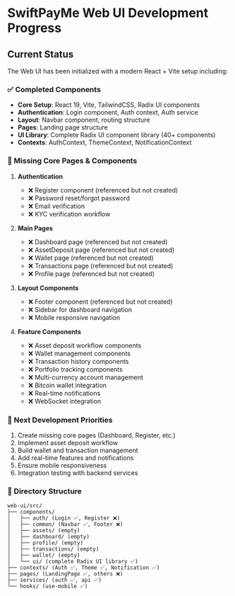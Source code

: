 # SwiftPayMe Web UI Development Progress

## Current Status
The Web UI has been initialized with a modern React + Vite setup including:

### ✅ Completed Components
- **Core Setup**: React 19, Vite, TailwindCSS, Radix UI components
- **Authentication**: Login component, Auth context, Auth service
- **Layout**: Navbar component, routing structure
- **Pages**: Landing page structure
- **UI Library**: Complete Radix UI component library (40+ components)
- **Contexts**: AuthContext, ThemeContext, NotificationContext

### 🔄 Missing Core Pages & Components
1. **Authentication**
   - ❌ Register component (referenced but not created)
   - ❌ Password reset/forgot password
   - ❌ Email verification
   - ❌ KYC verification workflow

2. **Main Pages**
   - ❌ Dashboard page (referenced but not created)
   - ❌ AssetDeposit page (referenced but not created)  
   - ❌ Wallet page (referenced but not created)
   - ❌ Transactions page (referenced but not created)
   - ❌ Profile page (referenced but not created)

3. **Layout Components**
   - ❌ Footer component (referenced but not created)
   - ❌ Sidebar for dashboard navigation
   - ❌ Mobile responsive navigation

4. **Feature Components**
   - ❌ Asset deposit workflow components
   - ❌ Wallet management components  
   - ❌ Transaction history components
   - ❌ Portfolio tracking components
   - ❌ Multi-currency account management
   - ❌ Bitcoin wallet integration
   - ❌ Real-time notifications
   - ❌ WebSocket integration

### 🎯 Next Development Priorities
1. Create missing core pages (Dashboard, Register, etc.)
2. Implement asset deposit workflow
3. Build wallet and transaction management
4. Add real-time features and notifications
5. Ensure mobile responsiveness
6. Integration testing with backend services

### 📁 Directory Structure
```
web-ui/src/
├── components/
│   ├── auth/ (Login ✅, Register ❌)
│   ├── common/ (Navbar ✅, Footer ❌)
│   ├── assets/ (empty)
│   ├── dashboard/ (empty)
│   ├── profile/ (empty)
│   ├── transactions/ (empty)
│   ├── wallet/ (empty)
│   └── ui/ (complete Radix UI library ✅)
├── contexts/ (Auth ✅, Theme ✅, Notification ✅)
├── pages/ (LandingPage ✅, others ❌)
├── services/ (auth ✅, api ✅)
└── hooks/ (use-mobile ✅)
```
